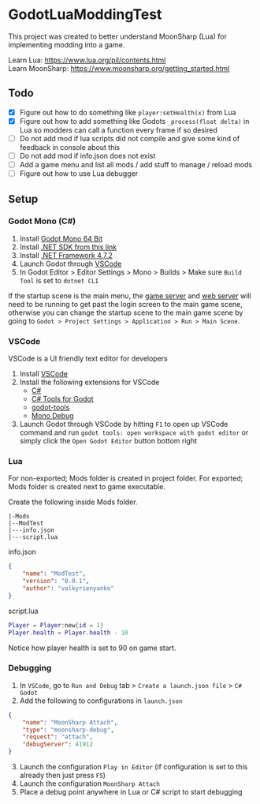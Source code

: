 # GodotLuaModdingTest
This project was created to better understand MoonSharp (Lua) for implementing modding into a game.

Learn Lua: https://www.lua.org/pil/contents.html  
Learn MoonSharp: https://www.moonsharp.org/getting_started.html  

## Todo
- [x] Figure out how to do something like `player:setHealth(x)` from Lua
- [x] Figure out how to add something like Godots `_process(float delta)` in Lua so modders can call a function every frame if so desired
- [ ] Do not add mod if lua scripts did not compile and give some kind of feedback in console about this
- [ ] Do not add mod if info.json does not exist
- [ ] Add a game menu and list all mods / add stuff to manage / reload mods
- [ ] Figure out how to use Lua debugger

## Setup
### Godot Mono (C#)
1. Install [Godot Mono 64 Bit](https://godotengine.org)
2. Install [.NET SDK from this link](https://dotnet.microsoft.com/en-us/download)
3. Install [.NET Framework 4.7.2](https://duckduckgo.com/?q=.net+framework+4.7.2)
4. Launch Godot through [VSCode](#vscode)
5. In Godot Editor > Editor Settings > Mono > Builds > Make sure `Build Tool` is set to `dotnet CLI`

If the startup scene is the main menu, the [game server](https://github.com/Raccoons-Rise-Up/server/blob/main/.github/CONTRIBUTING.md#setup) and [web server](https://github.com/Raccoons-Rise-Up/website/blob/main/.github/CONTRIBUTING.md) will need to be running to get past the login screen to the main game scene, otherwise you can change the startup scene to the main game scene by going to `Godot > Project Settings > Application > Run > Main Scene`.

### VSCode
VSCode is a UI friendly text editor for developers
1. Install [VSCode](https://code.visualstudio.com)
2. Install the following extensions for VSCode
    - [C#](https://marketplace.visualstudio.com/items?itemName=ms-dotnettools.csharp)
    - [C# Tools for Godot](https://marketplace.visualstudio.com/items?itemName=neikeq.godot-csharp-vscode)
    - [godot-tools](https://marketplace.visualstudio.com/items?itemName=geequlim.godot-tools)
    - [Mono Debug](https://marketplace.visualstudio.com/items?itemName=ms-vscode.mono-debug)
3. Launch Godot through VSCode by hitting `F1` to open up VSCode command and run `godot tools: open workspace with godot editor` or simply click the `Open Godot Editor` button bottom right

### Lua
For non-exported; Mods folder is created in project folder. For exported; Mods folder is created next to game executable.

Create the following inside Mods folder.
```
|-Mods
|--ModTest
|---info.json
|---script.lua
```

info.json
```json
{
    "name": "ModTest",
    "version": "0.0.1",
    "author": "valkyrienyanko"
}
```

script.lua
```lua
Player = Player:new{id = 1}
Player.health = Player.health - 10
```

Notice how player health is set to 90 on game start.

### Debugging
1. In `VSCode`, go to `Run and Debug` tab > `Create a launch.json file` > `C# Godot`
2. Add the following to configurations in `launch.json`
```json
{
    "name": "MoonSharp Attach",
    "type": "moonsharp-debug",
    "request": "attach",
    "debugServer": 41912
}
```
3. Launch the configuration `Play in Editor` (if configuration is set to this already then just press `F5`)
4. Launch the configuration `MoonSharp Attach`
5. Place a debug point anywhere in Lua or C# script to start debugging
